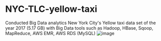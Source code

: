 # NYC-TLC-yellow-taxi
Conducted Big Data analytics New York City's Yellow taxi data set of the year 2017 (5.17 GB) with Big Data tools such as Hadoop, HBase, Sqoop, MapReduce, AWS EMR, AWS RDS (MySQL)
![image](https://github.com/rahulgariganti07/NYC-TLC-yellow-taxi/assets/147478384/2cb5a2a8-9e54-412e-a400-63659f8dc202)
